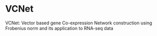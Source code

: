 # VCNet
VCNet: Vector based gene Co-expression Network  construction using Frobenius norm and its application to RNA-seq data
